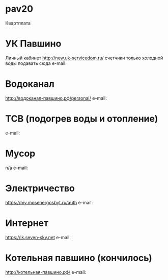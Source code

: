 # pav20
Квартплата

# УК Павшино
Личный кабинет http://new.uk-servicedom.ru/
счетчики только холодной воды подавать сюда
e-mail:

# Водоканал 
http://водоканал-павшино.рф/personal/
e-mail:

# ТСВ (подогрев воды и отопление)

e-mail:

# Мусор
n/a
e-mail:

# Электричество
https://my.mosenergosbyt.ru/auth
e-mail:

# Интернет 
https://lk.seven-sky.net
e-mail:

# Котельная павшино (кончилось)
http://котельная-павшино.рф/
e-mail:
